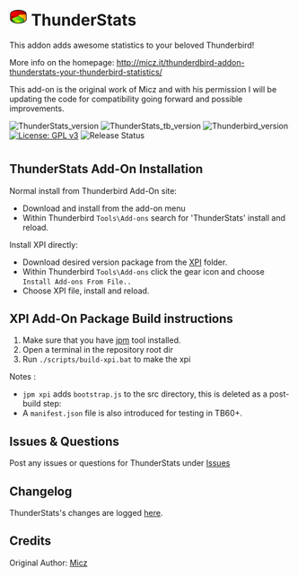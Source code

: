 # ![ThunderStats icon](rep-resources/images/mzts-icon.png "ThunderStats")  ThunderStats

This addon adds awesome statistics to your beloved Thunderbird!

More info on the homepage: http://micz.it/thunderdbird-addon-thunderstats-your-thunderbird-statistics/

This add-on is the original work of Micz and with his permission I will be updating
the code for compatibility going forward and possible improvements.

![ThunderStats_version](https://img.shields.io/badge/version-v1.4.2-darkorange.png?label=ThunderStats)
![ThunderStats_tb_version](https://img.shields.io/badge/version-v1.4.2-blue.png?label=Thunderbird%20Add-On)
![Thunderbird_version](https://img.shields.io/badge/version-v60.0_--_60.0-blue.png?label=Thunderbird)
[![License: GPL v3](https://img.shields.io/badge/License-GPL%20v3-red.png)](./LICENSE.txt)
![Release Status](https://img.shields.io/badge/Release%20Status-v1.4.3%20Under%20Review-brightgreen.png)
#

## ThunderStats Add-On Installation

Normal install from Thunderbird Add-On site:
- Download and install from the add-on menu
- Within Thunderbird ``Tools\Add-ons`` search for 'ThunderStats' install and reload.

Install XPI directly:
- Download desired version package from the [XPI](xpi) folder.
- Within Thunderbird ``Tools\Add-ons`` click the gear icon and choose ``Install Add-ons From File..``
- Choose XPI file, install and reload.

## XPI Add-On Package Build instructions

1. Make sure that you have [jpm](https://developer.mozilla.org/en-US/Add-ons/SDK/Tools/jpm#Installation) tool installed.
2. Open a terminal in the repository root dir
3. Run ``./scripts/build-xpi.bat`` to make the xpi

Notes : 
- ``jpm xpi`` adds ``bootstrap.js`` to the src directory, this is deleted as a post-build step: 
- A ``manifest.json`` file is also introduced for testing in TB60+.

## Issues & Questions
Post any issues or questions for ThunderStats under [Issues](https://github.com/micz/ThunderStats/issues)

## Changelog
ThunderStats's changes are logged [here](CHANGELOG.md).

## Credits
Original Author: [Micz](https://addons.thunderbird.net/en-US/thunderbird/user/Micz/ "Micz")

